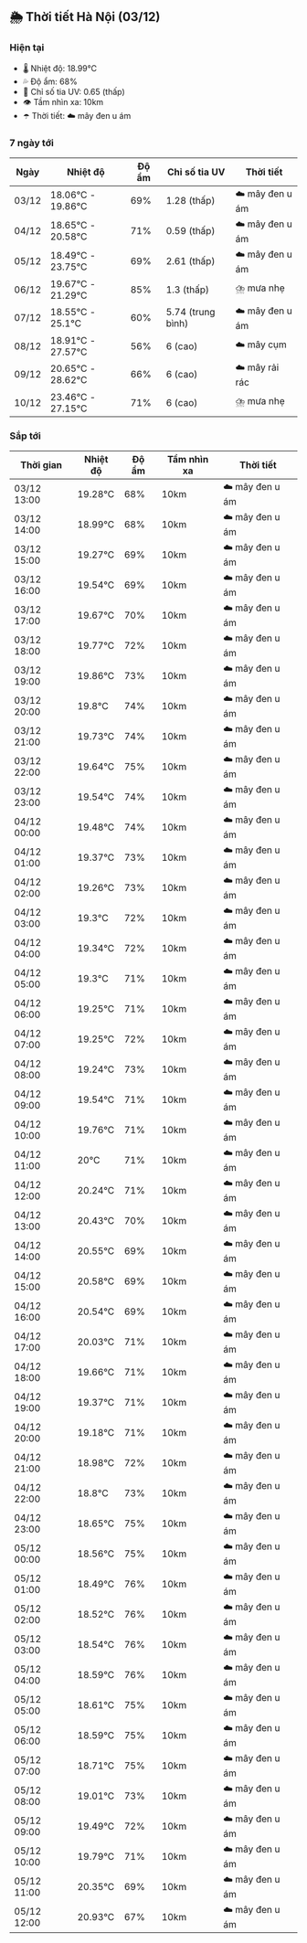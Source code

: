 ## 🌦️ Thời tiết Hà Nội (03/12)

### Hiện tại

- 🌡️ Nhiệt độ: 18.99℃
- 💦 Độ ẩm: 68%
- 🌟 Chỉ số tia UV: 0.65 (thấp)
- 👁️ Tầm nhìn xa: 10km
- ☂️ Thời tiết: ☁️ mây đen u ám

### 7 ngày tới

| Ngày | Nhiệt độ | Độ ẩm | Chỉ số tia UV | Thời tiết |
| --- | --- | --- | --- | --- |
| 03/12 | 18.06℃ - 19.86℃ | 69% | 1.28 (thấp) | ☁️ mây đen u ám |
| 04/12 | 18.65℃ - 20.58℃ | 71% | 0.59 (thấp) | ☁️ mây đen u ám |
| 05/12 | 18.49℃ - 23.75℃ | 69% | 2.61 (thấp) | ☁️ mây đen u ám |
| 06/12 | 19.67℃ - 21.29℃ | 85% | 1.3 (thấp) | ⛈️ mưa nhẹ |
| 07/12 | 18.55℃ - 25.1℃ | 60% | 5.74 (trung bình) | ☁️ mây đen u ám |
| 08/12 | 18.91℃ - 27.57℃ | 56% | 6 (cao) | ☁️ mây cụm |
| 09/12 | 20.65℃ - 28.62℃ | 66% | 6 (cao) | ☁️ mây rải rác |
| 10/12 | 23.46℃ - 27.15℃ | 71% | 6 (cao) | ⛈️ mưa nhẹ |

### Sắp tới

| Thời gian | Nhiệt độ | Độ ẩm | Tầm nhìn xa | Thời tiết |
| --- | --- | --- | --- | --- |
| 03/12 13:00 | 19.28℃ | 68% | 10km | ☁️ mây đen u ám |
| 03/12 14:00 | 18.99℃ | 68% | 10km | ☁️ mây đen u ám |
| 03/12 15:00 | 19.27℃ | 69% | 10km | ☁️ mây đen u ám |
| 03/12 16:00 | 19.54℃ | 69% | 10km | ☁️ mây đen u ám |
| 03/12 17:00 | 19.67℃ | 70% | 10km | ☁️ mây đen u ám |
| 03/12 18:00 | 19.77℃ | 72% | 10km | ☁️ mây đen u ám |
| 03/12 19:00 | 19.86℃ | 73% | 10km | ☁️ mây đen u ám |
| 03/12 20:00 | 19.8℃ | 74% | 10km | ☁️ mây đen u ám |
| 03/12 21:00 | 19.73℃ | 74% | 10km | ☁️ mây đen u ám |
| 03/12 22:00 | 19.64℃ | 75% | 10km | ☁️ mây đen u ám |
| 03/12 23:00 | 19.54℃ | 74% | 10km | ☁️ mây đen u ám |
| 04/12 00:00 | 19.48℃ | 74% | 10km | ☁️ mây đen u ám |
| 04/12 01:00 | 19.37℃ | 73% | 10km | ☁️ mây đen u ám |
| 04/12 02:00 | 19.26℃ | 73% | 10km | ☁️ mây đen u ám |
| 04/12 03:00 | 19.3℃ | 72% | 10km | ☁️ mây đen u ám |
| 04/12 04:00 | 19.34℃ | 72% | 10km | ☁️ mây đen u ám |
| 04/12 05:00 | 19.3℃ | 71% | 10km | ☁️ mây đen u ám |
| 04/12 06:00 | 19.25℃ | 71% | 10km | ☁️ mây đen u ám |
| 04/12 07:00 | 19.25℃ | 72% | 10km | ☁️ mây đen u ám |
| 04/12 08:00 | 19.24℃ | 73% | 10km | ☁️ mây đen u ám |
| 04/12 09:00 | 19.54℃ | 71% | 10km | ☁️ mây đen u ám |
| 04/12 10:00 | 19.76℃ | 71% | 10km | ☁️ mây đen u ám |
| 04/12 11:00 | 20℃ | 71% | 10km | ☁️ mây đen u ám |
| 04/12 12:00 | 20.24℃ | 71% | 10km | ☁️ mây đen u ám |
| 04/12 13:00 | 20.43℃ | 70% | 10km | ☁️ mây đen u ám |
| 04/12 14:00 | 20.55℃ | 69% | 10km | ☁️ mây đen u ám |
| 04/12 15:00 | 20.58℃ | 69% | 10km | ☁️ mây đen u ám |
| 04/12 16:00 | 20.54℃ | 69% | 10km | ☁️ mây đen u ám |
| 04/12 17:00 | 20.03℃ | 71% | 10km | ☁️ mây đen u ám |
| 04/12 18:00 | 19.66℃ | 71% | 10km | ☁️ mây đen u ám |
| 04/12 19:00 | 19.37℃ | 71% | 10km | ☁️ mây đen u ám |
| 04/12 20:00 | 19.18℃ | 71% | 10km | ☁️ mây đen u ám |
| 04/12 21:00 | 18.98℃ | 72% | 10km | ☁️ mây đen u ám |
| 04/12 22:00 | 18.8℃ | 73% | 10km | ☁️ mây đen u ám |
| 04/12 23:00 | 18.65℃ | 75% | 10km | ☁️ mây đen u ám |
| 05/12 00:00 | 18.56℃ | 75% | 10km | ☁️ mây đen u ám |
| 05/12 01:00 | 18.49℃ | 76% | 10km | ☁️ mây đen u ám |
| 05/12 02:00 | 18.52℃ | 76% | 10km | ☁️ mây đen u ám |
| 05/12 03:00 | 18.54℃ | 76% | 10km | ☁️ mây đen u ám |
| 05/12 04:00 | 18.59℃ | 76% | 10km | ☁️ mây đen u ám |
| 05/12 05:00 | 18.61℃ | 75% | 10km | ☁️ mây đen u ám |
| 05/12 06:00 | 18.59℃ | 75% | 10km | ☁️ mây đen u ám |
| 05/12 07:00 | 18.71℃ | 75% | 10km | ☁️ mây đen u ám |
| 05/12 08:00 | 19.01℃ | 73% | 10km | ☁️ mây đen u ám |
| 05/12 09:00 | 19.49℃ | 72% | 10km | ☁️ mây đen u ám |
| 05/12 10:00 | 19.79℃ | 71% | 10km | ☁️ mây đen u ám |
| 05/12 11:00 | 20.35℃ | 69% | 10km | ☁️ mây đen u ám |
| 05/12 12:00 | 20.93℃ | 67% | 10km | ☁️ mây đen u ám |
